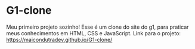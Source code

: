 # G1-clone
Meu primeiro projeto sozinho! Esse é um clone do site do g1, para praticar meus conhecimentos em HTML, CSS e JavaScript.
Link para o projeto:  https://maicondutradev.github.io/G1-clone/
